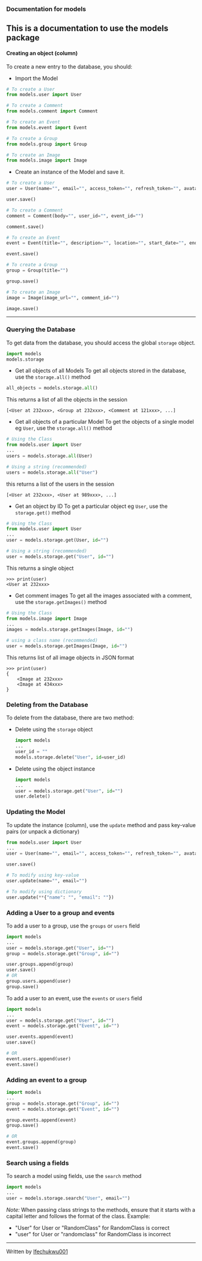 ### Documentation for models

This is a documentation to use the models package
---

#### Creating an object (column)

To create a new entry to the database, you should:

- Import the Model
```python
# To create a User
from models.user import User

# To create a Comment
from models.comment import Comment

# To create an Event
from models.event import Event

# To create a Group
from models.group import Group

# To create an Image
from models.image import Image
```

- Create an instance of the Model and save it.
```python
# To create a User
user = User(name="", email="", access_token="", refresh_token="", avatar="")

user.save()

# To create a Comment
comment = Comment(body="", user_id="", event_id="")

comment.save()

# To create an Event
event = Event(title="", description="", location="", start_date="", end_date="", start_time="", end_time="", thumnail="", creator_id="")

event.save()

# To create a Group
group = Group(title="")

group.save()

# To create an Image
image = Image(image_url="", comment_id="")

image.save()
```
---

### Querying the Database
To get data from the database, you should access the global `storage` object.
```python
import models
models.storage
```

- Get all objects of all Models
To get all objects stored in the database, use the `storage.all()` method
```python
all_objects = models.storage.all()
```
This returns a list of all the objects in the session
```
[<User at 232xxx>, <Group at 232xxx>, <Comment at 121xxx>, ...]
```

- Get all objects of a particular Model
To get the objects of a single model eg `User`, use the `storage.all()` method
```python
# Using the Class
from models.user import User
...
users = models.storage.all(User)

# Using a string (recommended)
users = models.storage.all("User")
```
this returns a list of the users in the session
```
[<User at 232xxx>, <User at 989xxx>, ...]
```

- Get an object by ID
To get a particular object eg `User`, use the `storage.get()` method
```python
# Using the Class
from models.user import User
...
user = models.storage.get(User, id="")

# Using a string (recommended)
user = models.storage.get("User", id="")
```
This returns a single object
```
>>> print(user)
<User at 232xxx>
```

- Get comment images
To get all the images associated with a comment, use the `storage.getImages()` method
```python
# Using the Class
from models.image import Image
...
images = models.storage.getImages(Image, id="")

# using a class name (recommended)
user = models.storage.getImages(Image, id="")
```
This returns list of all image objects in JSON format
```
>>> print(user)
{
    <Image at 232xxx>
    <Image at 434xxx>
}
```

### Deleting from the Database
To delete from the database, there are two method:
- Delete using the `storage` object
    ```python
    import models
    ...
    user_id = ""
    models.storage.delete("User", id=user_id)
    ```
- Delete using the object instance
    ```python
    import models
    ...
    user = models.storage.get("User", id="")
    user.delete()
    ```

### Updating the Model
To update the instance (column), use the `update` method and pass key-value pairs (or unpack a dictionary)
```python
from models.user import User
...
user = User(name="", email="", access_token="", refresh_token="", avatar="")

user.save()

# To modify using key-value
user.update(name="", email="")

# To modify using dictionary
user.update(**{"name": "", "email": ""})

```

### Adding a User to a group and events
To add a user to a group, use the `groups` or `users` field
```python
import models
...
user = models.storage.get("User", id="")
group = models.storage.get("Group", id="")

user.groups.append(group)
user.save()
# OR
group.users.append(user)
group.save()
```

To add a user to an event, use the `events` or `users` field
```python
import models
...
user = models.storage.get("User", id="")
event = models.storage.get("Event", id="")

user.events.append(event)
user.save()

# OR
event.users.append(user)
event.save()
```

### Adding an event to a group
```python
import models
...
group = models.storage.get("Group", id="")
event = models.storage.get("Event", id="")

group.events.append(event)
group.save()

# OR
event.groups.append(group)
event.save()
```

### Search using a fields
To search a model using fields, use the `search` method
```python
import models
...
user = models.storage.search("User", email="")
```

*Note:* When passing class strings to the methods, ensure that it starts with a capital letter and follows the format of the class.
Example:
- "User" for User or "RandomClass" for RandomClass is correct
- "user" for User or "randomclass" for RandomClass is incorrect
---

Written by [Ifechukwu001](https://github.com/Ifechukwu001)